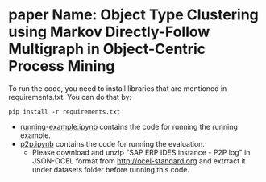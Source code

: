 # paper Name: Object Type Clustering using Markov Directly-Follow Multigraph in Object-Centric Process Mining

To run the code, you need to install libraries that are mentioned in requirements.txt. You can do that by:

```
pip install -r requirements.txt
``` 

- [running-example.ipynb](./running-example.ipynb) contains the code for running the running example. 
- [p2p.ipynb](./p2p.ipynb) contains the code for running the evaluation.
	- Please download and unzip "SAP ERP IDES instance - P2P log" in JSON-OCEL format from http://ocel-standard.org and extrract it under datasets folder before running this code. 
	
